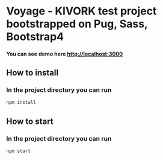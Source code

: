 # Voyage - KIVORK test project bootstrapped on Pug, Sass, Bootstrap4

#### You can see demo here [http://localhost:3000](http://localhost:3000)

## How to install
### In the project directory you can run
```bash 
npm install
```
## How to start 
### In the project directory you can run
```bash 
npm start
```